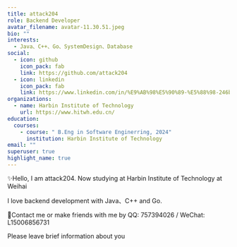 ```yaml
---
title: attack204
role: Backend Developer
avatar_filename: avatar-11.30.51.jpeg
bio: ""
interests:
  - Java、C++、Go、SystemDesign、Database
social:
  - icon: github
    icon_pack: fab
    link: https://github.com/attack204
  - icon: linkedin
    icon_pack: fab
    link: https://www.linkedin.com/in/%E9%AB%98%E5%90%89-%E5%88%98-246b8b231/
organizations:
  - name: Harbin Institute of Technology
    url: https://www.hitwh.edu.cn/
education:
  courses:
    - course: " B.Eng in Software Enginerring, 2024"
      institution: Harbin Institute of Technology
email: ""
superuser: true
highlight_name: true
---
```

✨Hello, I am attack204. Now studying at Harbin Institute of Technology at Weihai

I love backend development with Java、C++ and Go.

💓Contact me or make friends with me  by QQ: 757394026 / WeChat: L15006856731

Please leave brief information about you 